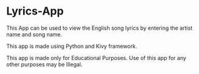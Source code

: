 # Lyrics-App
This App can be used to view the English song lyrics by entering the artist name and song name.

This app is made using Python and Kivy framework.

This app is made only for Educational Purposes. Use of this app for any other purposes may be Illegal.
